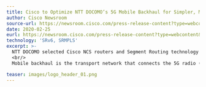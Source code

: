```yaml
---
title: Cisco to Optimize NTT DOCOMO’s 5G Mobile Backhaul for Simpler, More Flexible and Scalable Network Operation
author: Cisco Newsroom
source-url: https://newsroom.cisco.com/press-release-content?type=webcontent&articleId=2057092
date: 2020-02-25
eurl: https://newsroom.cisco.com/press-release-content?type=webcontent&articleId=2057092
technology: 'SRv6, SRMPLS'
excerpt: >-
  NTT DOCOMO selected Cisco NCS routers and Segment Routing technology for network slicing to help optimize its 5G mobile backhaul in preparation for the commercial service.
  <br/>
  Mobile backhaul is the transport network that connects the 5G radio (in the cell tower) to the core network that feeds into the data centers. DOCOMO needed a blueprint for more cost effective transport to meet its future 5G base station facility plan capable of achieving 400 Gigabit Ethernet (GE) speeds.

teaser: images/logo_header_01.png
---
```

